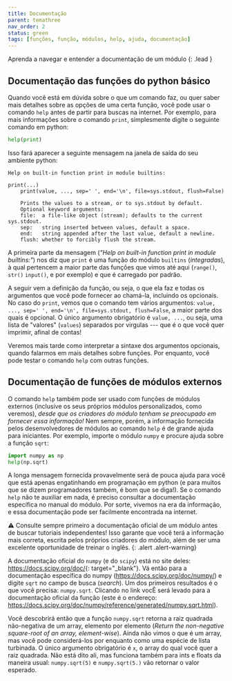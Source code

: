 ```yaml
---
title: Documentação
parent: temathree
nav_order: 2
status: green
tags: [funções, função, módulos, help, ajuda, documentação]
---
```


Aprenda a navegar e entender a documentação de um módulo 
{: .lead }

## Documentação das funções do python básico 

Quando você está em dúvida sobre o que um comando faz, ou quer saber mais detalhes sobre as opções de uma certa função, você pode usar o comando `help` antes de partir para buscas na internet. Por exemplo, para mais informações sobre o  comando `print`, simplesmente digite o seguinte comando em python:
```python
help(print)
```
Isso fará aparecer a seguinte mensagem na janela de saída do seu ambiente python:
```
Help on built-in function print in module builtins:

print(...)
    print(value, ..., sep=' ', end='\n', file=sys.stdout, flush=False)
    
    Prints the values to a stream, or to sys.stdout by default.
    Optional keyword arguments:
    file:  a file-like object (stream); defaults to the current sys.stdout.
    sep:   string inserted between values, default a space.
    end:   string appended after the last value, default a newline.
    flush: whether to forcibly flush the stream.
```

A primeira parte da mensagem (*"Help on built-in function print in module builtins:"*) nos diz que `print` é uma função do módulo `builtins` (*integradas*), à qual pertencem a maior parte das funções que vimos até aqui (`range()`, `str()` `input()`, e  por exemplo) e que é carregado por padrão.

A seguir vem a definição da função, ou seja, o que ela faz e todas os argumentos que você pode fornecer ao chamá-la, incluindo os opcionais. No caso do `print`, vemos que o comando tem vários argumentos: `value, ..., sep=' ', end='\n', file=sys.stdout, flush=False`, a maior parte dos quais é opcional. O único argumento obrigatório é `value, ...`, ou seja, uma lista de "valores" (`values`) separados por virgulas --- que é o que você quer imprimir, afinal de contas!

Veremos mais tarde como interpretar a sintaxe dos argumentos opcionais, quando falarmos em mais detalhes sobre funções. Por enquanto, você pode testar o comando `help` com outras funções.

## Documentação de funções de módulos externos

O comando `help` também pode ser usado com funções de módulos externos (inclusive os seus próprios módulos personalizados, como veremos), *desde que os criadores do módulo tenham se preocupado em fornecer essa informação!* Nem sempre, porém, a informação fornecida pelos desenvolvedores de módulos ao comando `help` é de grande ajuda para iniciantes. Por exemplo, importe o módulo `numpy` e procure ajuda sobre a função `sqrt`:
```python
import numpy as np
help(np.sqrt)
```
A longa mensagem fornecida provavelmente será de pouca ajuda para você que está apenas engatinhando em programação em python (e para muitos que se dizem programadores também, é bom que se diga!). Se o comando `help` não te auxiliar em nada, é preciso consultar a documentação específica no manual do módulo. Por sorte, vivemos na era da informação, e essa documentação pode ser facilmente encontrada na internet.

:warning: Consulte sempre primeiro a documentação oficial de um módulo antes de buscar tutoriais independentes! Isso garante que você terá a informação mais correta, escrita pelos próprios criadores do módulo, além de ser uma excelente oportunidade de treinar o inglês.
{: .alert .alert-warning} 

A documentação oficial do `numpy` (e do `scipy`) está no site deles: <https://docs.scipy.org/doc/>{: target="\_blank"}. Vá então para a documentação específica do numpy (<https://docs.scipy.org/doc/numpy/>) e digite `sqrt` no campo de busca (*search*). Um dos primeiros resultados é o que você precisa: `numpy.sqrt`. Clicando no link vocÊ será levado para a documentação oficial da função (este é o endereço: <https://docs.scipy.org/doc/numpy/reference/generated/numpy.sqrt.html>). 

Você descobrirá então que a função `numpy.sqrt` retorna a raiz quadrada não-negativa de um array, elemento por elemento (*Return the non-negative square-root of an array, element-wise*). Ainda não vimos o que é um array, mas você pode considerá-los por enquanto como uma espécie de lista turbinada. O único argumento obrigatório é `x`, o array do qual você quer a raiz quadrada. Não está dito ali, mas funciona também para ints e floats da maneira usual: `numpy.sqrt(5)` e `numpy.sqrt(5.)` vão retornar o valor esperado.
